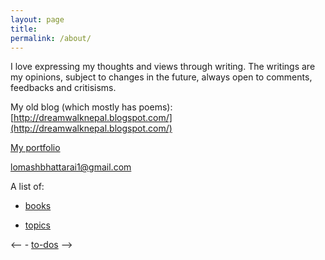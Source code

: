 ```yaml
---
layout: page
title: 
permalink: /about/
---
```


I love expressing my thoughts and views through writing. The writings are my opinions, subject to changes in the future, always open to comments, feedbacks and critisisms.

My old blog (which mostly has poems): [http://dreamwalknepal.blogspot.com/](http://dreamwalknepal.blogspot.com/)

[My portfolio](https://lomashbhattarai.github.io/portfolio/) 

[lomashbhattarai1@gmail.com](mailto:lomashbhattarai1@gmail.com)

A list of:

- [books](https://lomashbhattarai.github.io/books/)

- [topics](https://lomashbhattarai.github.io/topics/)

<-- - [to-dos](https://lomashbhattarai.github.io/to-dos/) -->
